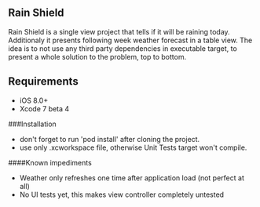 ## Rain Shield
Rain Shield is a single view project that tells if it will be raining today. Additionaly it presents following week weather forecast in a table view. The idea is to not use any third party dependencies in executable target, to present a whole solution to the problem, top to bottom. 

## Requirements

- iOS 8.0+
- Xcode 7 beta 4

###Installation
 - don't forget to run 'pod install' after cloning the project. 
 - use only .xcworkspace file, otherwise Unit Tests target won't compile.


####Known impediments

 - Weather only refreshes one time after application load (not perfect at all)
 - No UI tests yet, this makes view controller completely untested


